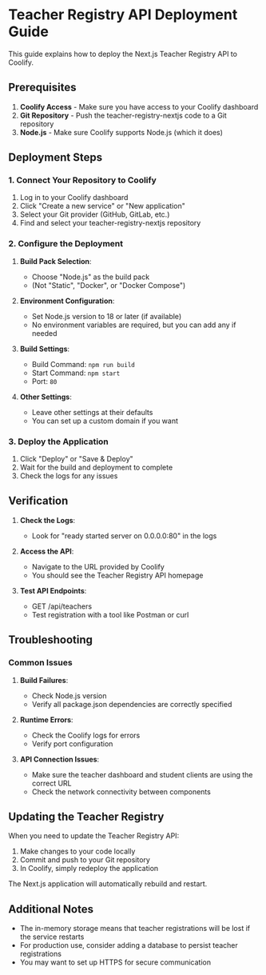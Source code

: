 # Teacher Registry API Deployment Guide

This guide explains how to deploy the Next.js Teacher Registry API to Coolify.

## Prerequisites

1. **Coolify Access** - Make sure you have access to your Coolify dashboard
2. **Git Repository** - Push the teacher-registry-nextjs code to a Git repository
3. **Node.js** - Make sure Coolify supports Node.js (which it does)

## Deployment Steps

### 1. Connect Your Repository to Coolify

1. Log in to your Coolify dashboard
2. Click "Create a new service" or "New application"
3. Select your Git provider (GitHub, GitLab, etc.)
4. Find and select your teacher-registry-nextjs repository

### 2. Configure the Deployment

1. **Build Pack Selection**:

   - Choose "Node.js" as the build pack
   - (Not "Static", "Docker", or "Docker Compose")

2. **Environment Configuration**:

   - Set Node.js version to 18 or later (if available)
   - No environment variables are required, but you can add any if needed

3. **Build Settings**:

   - Build Command: `npm run build`
   - Start Command: `npm start`
   - Port: `80`

4. **Other Settings**:
   - Leave other settings at their defaults
   - You can set up a custom domain if you want

### 3. Deploy the Application

1. Click "Deploy" or "Save & Deploy"
2. Wait for the build and deployment to complete
3. Check the logs for any issues

## Verification

1. **Check the Logs**:

   - Look for "ready started server on 0.0.0.0:80" in the logs

2. **Access the API**:

   - Navigate to the URL provided by Coolify
   - You should see the Teacher Registry API homepage

3. **Test API Endpoints**:
   - GET /api/teachers
   - Test registration with a tool like Postman or curl

## Troubleshooting

### Common Issues

1. **Build Failures**:

   - Check Node.js version
   - Verify all package.json dependencies are correctly specified

2. **Runtime Errors**:

   - Check the Coolify logs for errors
   - Verify port configuration

3. **API Connection Issues**:
   - Make sure the teacher dashboard and student clients are using the correct URL
   - Check the network connectivity between components

## Updating the Teacher Registry

When you need to update the Teacher Registry API:

1. Make changes to your code locally
2. Commit and push to your Git repository
3. In Coolify, simply redeploy the application

The Next.js application will automatically rebuild and restart.

## Additional Notes

- The in-memory storage means that teacher registrations will be lost if the service restarts
- For production use, consider adding a database to persist teacher registrations
- You may want to set up HTTPS for secure communication
